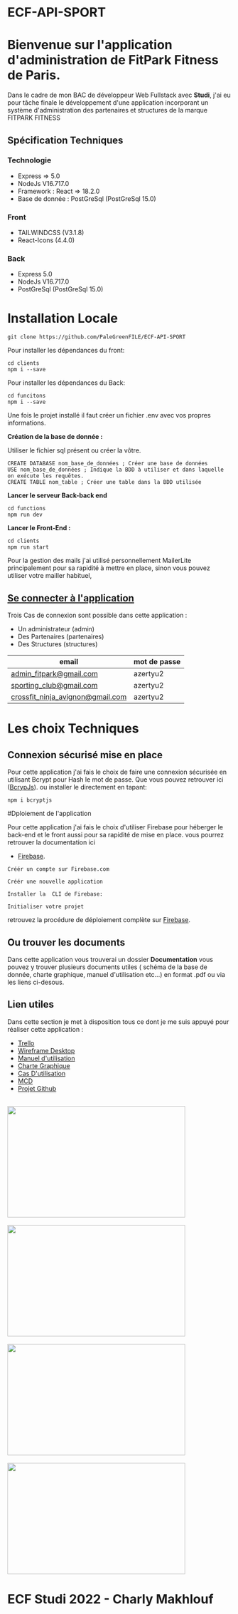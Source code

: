 # ECF-API-SPORT
# Bienvenue sur l'application d'administration de FitPark Fitness de Paris.

Dans le cadre de mon BAC de développeur Web Fullstack avec **Studi**, j'ai eu pour tâche finale le développement d'une application  incorporant un système d'administration des partenaires et structures de la marque FITPARK FITNESS

## Spécification Techniques

### Technologie

   - Express => 5.0
   - NodeJs V16.717.0
  - Framework : React => 18.2.0
  - Base de donnée : PostGreSql (PostGreSql 15.0)

###  Front

- TAILWINDCSS (V3.1.8)
- React-Icons (4.4.0)

### Back

- Express 5.0
- NodeJs V16.717.0
- PostGreSql (PostGreSql 15.0)

# Installation Locale

```
git clone https://github.com/PaleGreenFILE/ECF-API-SPORT
```
Pour installer les dépendances du front:
```
cd clients
npm i --save
```
Pour installer les dépendances du Back:
```
cd funcitons
npm i --save
```

Une fois le projet installé il faut créer un fichier .env avec vos propres informations.

**Création de la base de donnée :**

Utiliser le fichier sql présent ou créer la vôtre.

```
CREATE DATABASE nom_base_de_données ; Créer une base de données
USE nom_base_de_données ; Indique la BDD à utiliser et dans laquelle on exécute les requêtes.
CREATE TABLE nom_table ; Créer une table dans la BDD utilisée
```

**Lancer le serveur Back-back end**

```
cd functions
npm run dev
```

**Lancer le Front-End :**

```
cd clients
npm run start
```

Pour la gestion des mails j'ai utilisé personnellement MailerLite principalement pour sa rapidité à mettre en place, sinon vous pouvez utiliser votre mailler habituel, 

## [Se connecter à l'application](https://ecf-2022.web.app/)


Trois Cas de connexion sont possible dans cette application :
 - Un administrateur (admin)
 - Des Partenaires (partenaires)
 - Des Structures (structures)

|email   |mot de passe   |
|---|---|
| admin_fitpark@gmail.com  |  azertyu2 |
| sporting_club@gmail.com  |  azertyu2 |
| crossfit_ninja_avignon@gmail.com  |  azertyu2 |

# Les choix Techniques

## Connexion sécurisé mise en place
Pour cette application j'ai fais le choix de faire une connexion sécurisée en utilisant Bcrypt pour Hash le mot de passe. 
Que vous  pouvez retrouver ici ([BcrypJs](https://www.npmjs.com/package/bcryptjs)).
ou installer le directement en tapant:

```
npm i bcryptjs
```
#Dploiement de l'application

Pour cette application j'ai fais le choix d'utiliser Firebase pour héberger le back-end et le front  aussi  pour sa rapidité de mise en place.
vous pourrez retrouver la documentation ici

- [Firebase](https://firebase.google.com/docs).

```
Créér un compte sur Firebase.com

Créér une nouvelle application

Installer la  CLI de Firebase:

Initialiser votre projet 
```

retrouvez la procédure de déploiement complète sur [Firebase](https://firebase.google.com/).

## Ou trouver les documents

Dans cette application vous trouverai un dossier **Documentation** vous pouvez y trouver plusieurs documents utiles ( schéma de la base de donnée, charte graphique, manuel d'utilisation etc...) en format .pdf ou via les liens ci-desous.

## Lien utiles

Dans cette section je met à disposition tous ce dont je me suis appuyé pour réaliser cette application :

- [Trello](https://whimsical.com/ecf-decembre-2022-trello-NfUp8nvFJNPCBk4jGxLFJi/)
- [Wireframe Desktop](https://whimsical.com/wireframe-web-ecf-2022-WampAVigaVCERKX5Qy4xQ2)
- [Manuel d'utilisation](https://whimsical.com/documentation-ecf-2022-2QJGZVikAvSVZanN8gjUzW)
- [Charte Graphique](https://whimsical.com/charte-graphique-3XQTm5QPZWo2JMStX7xyvv)
- [Cas D'utilisation](https://whimsical.com/uml-cas-d-utilisation-2qQkj9G9NxcAWDjvmBbyNT)
- [MCD](https://whimsical.com/mcd-ecf-2022-HTz2Z4W4TLfep7VCcbpWDR)
- [Projet Github](https://github.com/PaleGreenFILE/ECF-API-SPORT)


<div style="display: inline_block">
   </br>
   <img align"center" width="400" height="250" src="https://user-images.githubusercontent.com/71704263/191049143-9b20cd89-cdd2-4d94-9f8c-9eeb4a2b0348.png"/>
   </br>
   </br>
   <img align"center" width="400" height="250" src="https://user-images.githubusercontent.com/71704263/191050661-f64afff1-712b-4ca8-a62a-efc1551ae866.png"/>
   </br>
   </br>
   <img align"center" width="400" height="250" src="https://user-images.githubusercontent.com/71704263/191055546-6faeda30-603e-4e34-b51d-af257fcd922d.png"/>
   </br>
   </br>
   <img align"center" width="400" height="250" src="https://user-images.githubusercontent.com/71704263/191055730-ed35267d-62c1-4b64-80d3-f12d3b42d475.png"/>
   </br>
</div>





# ECF Studi 2022 - Charly Makhlouf
